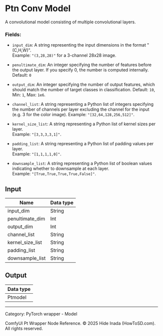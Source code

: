 # Ptn Conv Model
A convolutional model consisting of multiple convolutional layers.  

### Fields:  
- `input_dim`: A string representing the input dimensions in the format "(C,H,W)".  
  Example: `"(3,28,28)"` for a 3-channel 28x28 image.  

- `penultimate_dim`: An integer specifying the number of features before the output layer. If you specify 0, the number is computed internally.
  Default: `0`

- `output_dim`: An integer specifying the number of output features, which should match the number of target classes in classification.
  Default: `10`, Min: `1`, Max: `1e6`.  

- `channel_list`: A string representing a Python list of integers specifying the number of channels per layer excluding the channel for the input (e.g. 3 for the color image).
  Example: `"[32,64,128,256,512]"`.  

- `kernel_size_list`: A string representing a Python list of kernel sizes per layer.  
  Example: `"[3,3,3,3,1]"`.  

- `padding_list`: A string representing a Python list of padding values per layer.  
  Example: `"[1,1,1,1,0]"`.  

- `downsample_list`: A string representing a Python list of boolean values indicating whether to downsample at each layer.  
  Example: `"[True,True,True,True,False]"`.

## Input
| Name | Data type |
|---|---|
| input_dim | String |
| penultimate_dim | Int |
| output_dim | Int |
| channel_list | String |
| kernel_size_list | String |
| padding_list | String |
| downsample_list | String |

## Output
| Data type |
|---|
| Ptmodel |

<HR>
Category: PyTorch wrapper - Model

ComfyUI Pt Wrapper Node Reference. © 2025 Hide Inada (HowToSD.com). All rights reserved.
